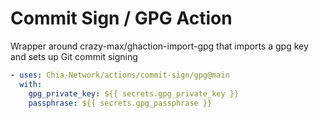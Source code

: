 # Commit Sign / GPG Action

Wrapper around crazy-max/ghaction-import-gpg that imports a gpg key and sets up Git commit signing

```yaml
- uses: Chia-Network/actions/commit-sign/gpg@main
  with:
    gpg_private_key: ${{ secrets.gpg_private_key }}
    passphrase: ${{ secrets.gpg_passphrase }}
```
